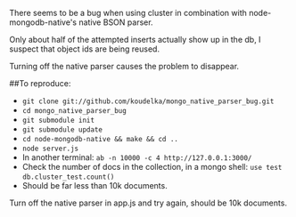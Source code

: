 There seems to be a bug when using cluster in combination with node-mongodb-native's native BSON parser.

Only about half of the attempted inserts actually show up in the db, I suspect that object ids are being reused.

Turning off the native parser causes the problem to disappear.

##To reproduce:

- `git clone git://github.com/koudelka/mongo_native_parser_bug.git`
- `cd mongo_native_parser_bug`
- `git submodule init`
- `git submodule update`
- `cd node-mongodb-native && make && cd ..`
- `node server.js`
- In another terminal: `ab -n 10000 -c 4 http://127.0.0.1:3000/`
- Check the number of docs in the collection, in a mongo shell: 
    `use test`
    `db.cluster_test.count()`
- Should be far less than 10k documents.


Turn off the native parser in app.js and try again, should be 10k documents.
